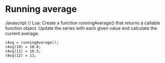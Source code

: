# Running average

Javascript // Lua:
Create a function runningAverage() that returns a callable function object. Update the series with each given value and calculate the current average.

```JS
rAvg = runningAverage();
rAvg(10) = 10.0;
rAvg(11) = 10.5;
rAvg(12) = 11;
```